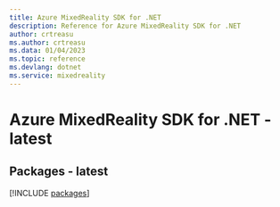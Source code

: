 ```yaml
---
title: Azure MixedReality SDK for .NET
description: Reference for Azure MixedReality SDK for .NET
author: crtreasu
ms.author: crtreasu
ms.data: 01/04/2023
ms.topic: reference
ms.devlang: dotnet
ms.service: mixedreality
---
```

# Azure MixedReality SDK for .NET - latest
## Packages - latest
[!INCLUDE [packages](mixedreality-index.md)]
